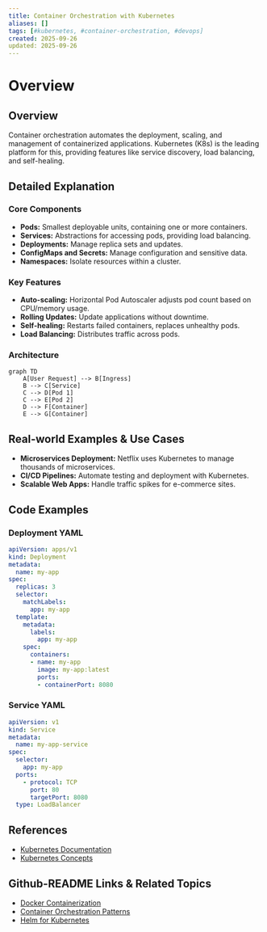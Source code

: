 ```yaml
---
title: Container Orchestration with Kubernetes
aliases: []
tags: [#kubernetes, #container-orchestration, #devops]
created: 2025-09-26
updated: 2025-09-26
---
```


# Overview

## Overview

Container orchestration automates the deployment, scaling, and management of containerized applications. Kubernetes (K8s) is the leading platform for this, providing features like service discovery, load balancing, and self-healing.

## Detailed Explanation

### Core Components

- **Pods:** Smallest deployable units, containing one or more containers.
- **Services:** Abstractions for accessing pods, providing load balancing.
- **Deployments:** Manage replica sets and updates.
- **ConfigMaps and Secrets:** Manage configuration and sensitive data.
- **Namespaces:** Isolate resources within a cluster.

### Key Features

- **Auto-scaling:** Horizontal Pod Autoscaler adjusts pod count based on CPU/memory usage.
- **Rolling Updates:** Update applications without downtime.
- **Self-healing:** Restarts failed containers, replaces unhealthy pods.
- **Load Balancing:** Distributes traffic across pods.

### Architecture

```mermaid
graph TD
    A[User Request] --> B[Ingress]
    B --> C[Service]
    C --> D[Pod 1]
    C --> E[Pod 2]
    D --> F[Container]
    E --> G[Container]
```

## Real-world Examples & Use Cases

- **Microservices Deployment:** Netflix uses Kubernetes to manage thousands of microservices.
- **CI/CD Pipelines:** Automate testing and deployment with Kubernetes.
- **Scalable Web Apps:** Handle traffic spikes for e-commerce sites.

## Code Examples

### Deployment YAML

```yaml
apiVersion: apps/v1
kind: Deployment
metadata:
  name: my-app
spec:
  replicas: 3
  selector:
    matchLabels:
      app: my-app
  template:
    metadata:
      labels:
        app: my-app
    spec:
      containers:
      - name: my-app
        image: my-app:latest
        ports:
        - containerPort: 8080
```

### Service YAML

```yaml
apiVersion: v1
kind: Service
metadata:
  name: my-app-service
spec:
  selector:
    app: my-app
  ports:
    - protocol: TCP
      port: 80
      targetPort: 8080
  type: LoadBalancer
```

## References

- [Kubernetes Documentation](https://kubernetes.io/docs/)
- [Kubernetes Concepts](https://kubernetes.io/docs/concepts/)

## Github-README Links & Related Topics

- [Docker Containerization](./docker-containerization/)
- [Container Orchestration Patterns](./container-orchestration-patterns/)
- [Helm for Kubernetes](./helm-for-kubernetes/)